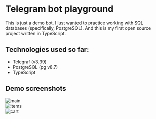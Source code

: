 # Telegram bot playground

This is just a demo bot. I just wanted to practice working with SQL databases (specifically, PostgreSQL). And this is my first open source project written in TypeScript.

## Technologies used so far: 

* Telegraf (v3.39)
* PostgreSQL (pg v8.7)
* TypeScript

## Demo screenshots

![main](https://i.ibb.co/LJ6KcS2/2022-03-05-23-08-23.png) \
![items](https://i.ibb.co/0B1LHGg/2022-03-05-23-09-08.png) \
![cart](https://i.ibb.co/5h5q97h/2022-03-05-23-11-46.png)
